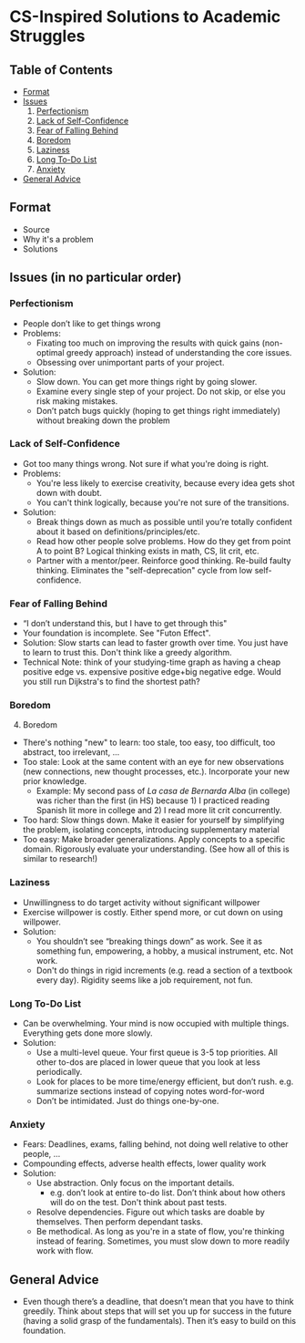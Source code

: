 # CS-Inspired Solutions to Academic Struggles
## Table of Contents
* [Format](#format)
* [Issues](#issues)
  1. [Perfectionism](#perfectionism)
  1. [Lack of Self-Confidence](#lackConf)
  1. [Fear of Falling Behind](#fallingBehind)
  1. [Boredom](#boredom)
  1. [Laziness](#laziness)
  1. [Long To-Do List](#todo)
  1. [Anxiety](#anxiety)
* [General Advice](#general-advice)

<a name="format"></a>
## Format
* Source
* Why it's a problem
* Solutions

<a name="issues"></a>
## Issues (in no particular order)
<a name="perfectionism"></a>
### Perfectionism ###
* People don’t like to get things wrong
* Problems:
  - Fixating too much on improving the results with quick gains (non-optimal greedy approach) instead of understanding the core issues. 
  - Obsessing over unimportant parts of your project.
* Solution: 
  - Slow down. You can get more things right by going slower.
  - Examine every single step of your project. Do not skip, or else you risk making mistakes.
  - Don’t patch bugs quickly (hoping to get things right immediately) without breaking down the problem

<a name="lackConf"></a>
### Lack of Self-Confidence ###
* Got too many things wrong. Not sure if what you're doing is right.
* Problems:
  - You're less likely to exercise creativity, because every idea gets shot down with doubt.
  - You can't think logically, because you're not sure of the transitions.
* Solution:
  - Break things down as much as possible until you’re totally confident about it based on definitions/principles/etc.
  - Read how other people solve problems. How do they get from point A to point B? Logical thinking exists in math, CS, lit crit, etc.
  - Partner with a mentor/peer. Reinforce good thinking. Re-build faulty thinking. Eliminates the "self-deprecation" cycle from low self-confidence.

<a name="fallingBehind"></a>
### Fear of Falling Behind ###
* “I don’t understand this, but I have to get through this"
* Your foundation is incomplete. See "Futon Effect".
* Solution: Slow starts can lead to faster growth over time. You just have to learn to trust this. Don't think like a greedy algorithm.
* Technical Note: think of your studying-time graph as having a cheap positive edge vs. expensive positive edge+big negative edge. Would you still run Dijkstra's to find the shortest path?

<a name="boredom"></a>
### Boredom ###
4. Boredom
* There's nothing "new" to learn: too stale, too easy, too difficult, too abstract, too irrelevant, ...
* Too stale: Look at the same content with an eye for new observations (new connections, new thought processes, etc.). Incorporate your new prior knowledge.
  * Example: My second pass of *La casa de Bernarda Alba* (in college) was richer than the first (in HS) because 1) I practiced reading Spanish lit more in college and 2) I read more lit crit concurrently.
* Too hard: Slow things down. Make it easier for yourself by simplifying the problem, isolating concepts, introducing supplementary material
* Too easy: Make broader generalizations. Apply concepts to a specific domain. Rigorously evaluate your understanding. (See how all of this is similar to research!)

<a name="laziness"></a>
### Laziness ###
* Unwillingness to do target activity without significant willpower
* Exercise willpower is costly. Either spend more, or cut down on using willpower.
* Solution:
  - You shouldn’t see “breaking things down” as work. See it as something fun, empowering, a hobby, a musical instrument, etc. Not work. 
  - Don't do things in rigid increments (e.g. read a section of a textbook every day). Rigidity seems like a job requirement, not fun.

<a name="todo"></a>
### Long To-Do List ###
* Can be overwhelming. Your mind is now occupied with multiple things. Everything gets done more slowly.
* Solution:
  - Use a multi-level queue. Your first queue is 3-5 top priorities. All other to-dos are placed in lower queue that you look at less periodically.
  - Look for places to be more time/energy efficient, but don’t rush. e.g. summarize sections instead of copying notes word-for-word
  - Don’t be intimidated. Just do things one-by-one.

<a name="anxiety"></a>
### Anxiety ###
* Fears: Deadlines, exams, falling behind, not doing well relative to other people, ...
* Compounding effects, adverse health effects, lower quality work
* Solution:
  - Use abstraction. Only focus on the important details.
    * e.g. don’t look at entire to-do list. Don’t think about how others will do on the test. Don't think about past tests.
  - Resolve dependencies. Figure out which tasks are doable by themselves. Then perform dependant tasks.
  - Be methodical. As long as you're in a state of flow, you're thinking instead of fearing. Sometimes, you must slow down to more readily work with flow.

<a name="general-advice"></a>
## General Advice
* Even though there’s a deadline, that doesn’t mean that you have to think greedily. Think about steps that will set you up for success in the future (having a solid grasp of the fundamentals). Then it’s easy to build on this foundation.
